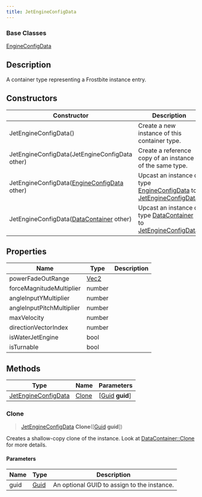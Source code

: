 ```yaml
---
title: JetEngineConfigData
---
```

### Base Classes

[EngineConfigData](/vext/ref/fb/engineconfigdata/)

## Description

A container type representing a Frostbite instance entry.

## Constructors

| Constructor                                                                    | Description                                                                                                                   |
| ------------------------------------------------------------------------------ | ----------------------------------------------------------------------------------------------------------------------------- |
| JetEngineConfigData()                                                          | Create a new instance of this container type.                                                                                 |
| JetEngineConfigData(JetEngineConfigData other)                                 | Create a reference copy of an instance of the same type.                                                                      |
| JetEngineConfigData([EngineConfigData](/vext/ref/fb/engineconfigdata/) other)                | Upcast an instance of type [EngineConfigData](/vext/ref/fb/engineconfigdata/) to [JetEngineConfigData](/vext/ref/fb/jetengineconfigdata/).                |
| JetEngineConfigData([DataContainer](/vext/ref/shared/class/datacontainer) other) | Upcast an instance of type [DataContainer](/vext/ref/shared/class/datacontainer) to [JetEngineConfigData](/vext/ref/fb/jetengineconfigdata/). |

## Properties

| Name                      | Type                              | Description |
| ------------------------- | --------------------------------- | ----------- |
| powerFadeOutRange         | [Vec2](/vext/ref/shared/class/vec2) |             |
| forceMagnitudeMultiplier  | number                            |             |
| angleInputYMultiplier     | number                            |             |
| angleInputPitchMultiplier | number                            |             |
| maxVelocity               | number                            |             |
| directionVectorIndex      | number                            |             |
| isWaterJetEngine          | bool                              |             |
| isTurnable                | bool                              |             |

## Methods

| Type                                       | Name            | Parameters                                     |
| ------------------------------------------ | --------------- | ---------------------------------------------- |
| [JetEngineConfigData](/vext/ref/fb/jetengineconfigdata/) | [Clone](#clone) | \[[Guid](/vext/ref/shared/class/guid) **guid**\] |

### Clone

> [JetEngineConfigData](/vext/ref/fb/jetengineconfigdata/) **Clone**(\[[Guid](/vext/ref/shared/class/guid) **guid**\])

Creates a shallow-copy clone of the instance. Look at [DataContainer::Clone](/vext/ref/shared/class/datacontainer#clone) for more details.

#### Parameters

| Name | Type         | Description                                 |
| ---- | ------------ | ------------------------------------------- |
| guid | [Guid](/vext/ref/shared/class/guid/) | An optional GUID to assign to the instance. |
